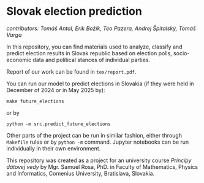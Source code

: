 # Slovak election prediction

*contributors: Tomáš Antal, Erik Božík, Teo Pazera, Andrej Špitalský, Tomáš Varga*

In this repository, you can find materials used to analyze, classify and predict election results in Slovak republic based on election polls, socio-economic data and political stances of individual parties.

Report of our work can be found in `tex/report.pdf`.

You can run our model to predict elections in Slovakia (if they were held in December of 2024 or in May 2025 by):

```
make future_elections
```

or by 

```
python -m src.predict_future_elections
```

Other parts of the project can be run in similar fashion, either through `Makefile` rules or by `python -m` command. Jupyter notebooks can be run individually in their own environment.

This repository was created as a project for an university course *Princípy dátovej vedy* by Mgr. Samuel Rosa, PhD. in Faculty of Mathematics, Physics and Informatics, Comenius University, Bratislava, Slovakia.
